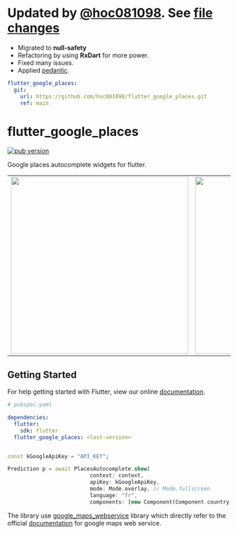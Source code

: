 # Updated by [@hoc081098](https://github.com/hoc081098). See [file changes](https://github.com/fluttercommunity/flutter_google_places/compare/master...hoc081098:main)

- Migrated to **null-safety**
- Refactoring by using **RxDart** for more power.
- Fixed many issues.
- Applied [pedantic](https://pub.dev/packages/pedantic).

```yaml
flutter_google_places:
  git:
    url: https://github.com/hoc081098/flutter_google_places.git
    ref: main
```

# flutter_google_places
<p align="left">
  <a href="https://pub.dartlang.org/packages/flutter_google_places"><img alt="pub version" src="https://img.shields.io/pub/v/flutter_google_places.svg?style=flat-square"></a>
</p>

Google places autocomplete widgets for flutter.

<div style="text-align: center"><table><tr>
    <td style="text-align: center">
<img src="https://raw.githubusercontent.com/fluttercommunity/flutter_google_places/master/flutter_01.png" height="400">
</td>
<td style="text-align: center">
<img src="https://raw.githubusercontent.com/fluttercommunity/flutter_google_places/master/flutter_02.png" height="400">
</td>
</tr>
</table>
</div>

## Getting Started

For help getting started with Flutter, view our online [documentation](https://flutter.dev/).

```yaml
# pubspec.yaml

dependencies:
  flutter:
    sdk: flutter
  flutter_google_places: <last-version>
```

```dart

const kGoogleApiKey = "API_KEY";

Prediction p = await PlacesAutocomplete.show(
                          context: context,
                          apiKey: kGoogleApiKey,
                          mode: Mode.overlay, // Mode.fullscreen
                          language: "fr",
                          components: [new Component(Component.country, "fr")]);

```

The library use [google_maps_webservice](https://github.com/lejard-h/google_maps_webservice) library which directly refer to the official [documentation](https://developers.google.com/maps/web-services/) for google maps web service. 
